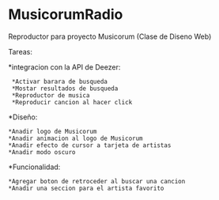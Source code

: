 # MusicorumRadio
Reproductor para proyecto Musicorum (Clase de Diseno Web)

  
Tareas:

*integracion con la API de Deezer:
      	 
	 *Activar barara de busqueda 
 	 *Mostar resultados de busqueda
	 *Reproductor de musica 
	 *Reproducir cancion al hacer click
	 
*Diseño:

 	*Anadir logo de Musicorum 
	*Anadir animacion al logo de Musicorum
	*Anadir efecto de cursor a tarjeta de artistas 
 	*Anadir modo oscuro
	
 *Funcionalidad:
 
 	*Agregar boton de retroceder al buscar una cancion
	*Anadir una seccion para el artista favorito 

